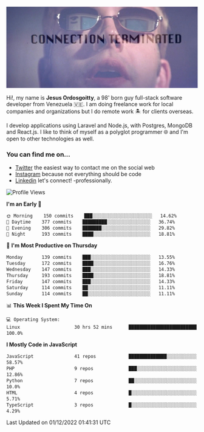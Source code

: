 ![hackers movie reference](./disconnected.jpg)

Hi!, my name is **Jesus Ordosgoitty**, a 98' born guy full-stack software developer from Venezuela 🇻🇪. I am doing freelance work for local companies and organizations but I do remote work 🏝️ for clients overseas. 

I develop applications using Laravel and Node.js, with Postgres, MongoDB and React.js. I like to think of myself as a polyglot programmer 🌐 and I'm open to other technologies as well.

### You can find me on...

- [Twitter](https://twitter.com/jodaz_) the easiest way to contact me on the social web
- [Instagram](https://instagram.com/jodaz_) because not everything should be code
- [Linkedin](https://linkedin.com/in/jodaz) let's connect! -professionally.

<!---
Besides social networks, you can take a look at my [website](https://www.jodaz.xyz) too.
-->

<!--START_SECTION:waka-->
![Profile Views](http://img.shields.io/badge/Profile%20Views-55-blue)

**I'm an Early 🐤** 

```text
🌞 Morning    150 commits    ███░░░░░░░░░░░░░░░░░░░░░░   14.62% 
🌆 Daytime    377 commits    █████████░░░░░░░░░░░░░░░░   36.74% 
🌃 Evening    306 commits    ███████░░░░░░░░░░░░░░░░░░   29.82% 
🌙 Night      193 commits    ████░░░░░░░░░░░░░░░░░░░░░   18.81%

```
📅 **I'm Most Productive on Thursday** 

```text
Monday       139 commits    ███░░░░░░░░░░░░░░░░░░░░░░   13.55% 
Tuesday      172 commits    ████░░░░░░░░░░░░░░░░░░░░░   16.76% 
Wednesday    147 commits    ███░░░░░░░░░░░░░░░░░░░░░░   14.33% 
Thursday     193 commits    ████░░░░░░░░░░░░░░░░░░░░░   18.81% 
Friday       147 commits    ███░░░░░░░░░░░░░░░░░░░░░░   14.33% 
Saturday     114 commits    ██░░░░░░░░░░░░░░░░░░░░░░░   11.11% 
Sunday       114 commits    ██░░░░░░░░░░░░░░░░░░░░░░░   11.11%

```


📊 **This Week I Spent My Time On** 

```text
💻 Operating System: 
Linux                    30 hrs 52 mins      █████████████████████████   100.0%

```

**I Mostly Code in JavaScript** 

```text
JavaScript               41 repos            ██████████████░░░░░░░░░░░   58.57% 
PHP                      9 repos             ███░░░░░░░░░░░░░░░░░░░░░░   12.86% 
Python                   7 repos             ██░░░░░░░░░░░░░░░░░░░░░░░   10.0% 
HTML                     4 repos             █░░░░░░░░░░░░░░░░░░░░░░░░   5.71% 
TypeScript               3 repos             █░░░░░░░░░░░░░░░░░░░░░░░░   4.29%

```



 Last Updated on 01/12/2022 01:41:31 UTC
<!--END_SECTION:waka-->
